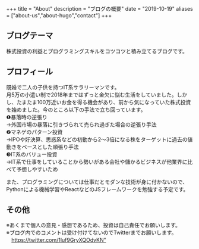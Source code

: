 +++
title = "About"
description = "ブログの概要"
date = "2019-10-19"
aliases = ["about-us","about-hugo","contact"]
+++

## ブログテーマ
株式投資の利益とプログラミングスキルをコツコツと積み立てるブログです。

## プロフィール
既婚で二人の子供を持つIT系サラリーマンです。  
月5万の小遣い制で2018年まではずっと金欠に悩む生活をしていました。しかし、たまたま100万近いお金を得る機会があり、前から気になっていた株式投資を始めました。今のところ以下の手法で立ち回っています。  
❶暴落時の逆張り  
  →外国市場の暴落に引きづられて売られ過ぎた場合の逆張り手法  
❷マネゲのパターン投資  
  →IPOや好決算、思惑系などの初動から2〜3倍になる株をターゲットに過去の値動きをベースとした順張り手法  
❸IT系のバリュー投資  
  →IT系で仕事をしていることから勢いがある会社や儲かるビジネスが他業界に比べて予想しやすいため  

また、プログラミングについては仕事だとモダンな技術が身に付かないので、
Pythonによる機械学習やReactなどのJSフレームワークを勉強する予定です。

## その他
※あくまで個人の意見・感想であるため、投資は自己責任でお願いします。  
※ブログ内でのコメントは受け付けてないのでTwitterまでお願いします。  
　https://twitter.com/1luf9GryXQOdvKN”

